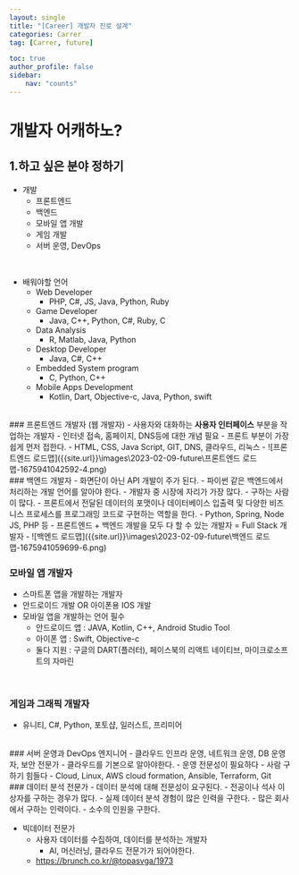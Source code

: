 ```yaml
---
layout: single
title: "[Career] 개발자 진로 설계"
categories: Carrer
tag: [Carrer, future]

toc: true
author_profile: false
sidebar:
    nav: "counts"
---
```


# 개발자 어캐하노?

## 1.하고 싶은 분야 정하기

- 개발
    - 프론트엔드
    - 백엔드
    - 모바일 앱 개발
    - 게임 개발
    - 서버 운영, DevOps

<br>

- 배워야할 언어
    - Web Developer
        - PHP, C#, JS, Java, Python, Ruby
    - Game Developer
        - Java, C++, Python, C#, Ruby, C
    - Data Analysis
        - R, Matlab, Java, Python
    - Desktop Developer
        - Java, C#, C++
    - Embedded System program
        - C, Python, C++
    - Mobile Apps Development
        - Kotlin, Dart, Objective-c, Java, Python, swift

<br>
### 프론트엔드 개발자 (웹 개발자)
- 사용자와 대화하는 <b>사용자 인터페이스</b> 부분을 작업하는 개발자
- 인터넷 접속, 홈페이지, DNS등에 대한 개념 필요
- 프론트 부분이 가장 쉽게 먼저 접한다.
- HTML, CSS, Java Script, GIT, DNS, 클라우드, 리눅스
- ![프론트엔드 로드맵]({{site.url}}\images\2023-02-09-future\프론트엔드 로드맵-1675941042592-4.png)

<br>
### 백엔드 개발자
- 화면단이 아닌 API 개발이 주가 된다.
- 파이썬 같은 백엔드에서 처리하는 개발 언어를 알아야 한다.
- 개발자 중 시장에 자리가 가장 많다.
- 구하는 사람이 많다.
- 프론트에서 전달된 데이터의 포맷이나 데이터베이스 입출력 및 다양한 비즈니스 프로세스를 프로그래밍 코드로 구현하는 역할을 한다.
- Python, Spring, Node JS, PHP 등
    - 프론트엔드 + 백엔드 개발을 모두 다 할 수 있는 개발자 = Full Stack 개발자
- ![백엔드 로드맵]({{site.url}}\images\2023-02-09-future\백엔드 로드맵-1675941059699-6.png)

<br>

### 모바일 앱 개발자
- 스마트폰 앱을 개발하는 개발자
- 안드로이드 개발 OR 아이폰용 IOS 개발
- 모바일 앱을 개발하는 언어 필수
    - 안드로이드 앱 : JAVA, Kotlin, C++, Android Studio Tool
    - 아이폰 앱 : Swift, Objective-c
    - 둘다 지원 : 구글의 DART(플러터), 페이스북의 리액트 네이티브, 마이크로소프트의 자마린

<br>

### 게임과 그래픽 개발자
- 유니티, C#, Python, 포토샵, 일러스트, 프리미어

<br>
### 서버 운영과 DevOps 엔지니어
- 클라우드 인프라 운영, 네트워크 운영, DB 운영자, 보안 전문가
- 클라우드를 기본으로 알아야한다.
- 운영 전문성이 필요하다
- 사람 구하기 힘들다
- Cloud, Linux, AWS cloud formation, Ansible, Terraform, Git

<br>
### 데이터 분석 전문가
    - 데이터 분석에 대해 전문성이 요구된다.
    - 전공이나 석사 이상자를 구하는 경우가 많다.
    - 실제 데이터 분석 경험이 많은 인력을 구한다.
    - 많은 회사에서 구하는 인력이다.
    - 소수의 인원을 구한다.

- 빅데이터 전문가
    - 사용자 데이터를 수집하여, 데이터를 분석하는 개발자
        - AI, 머신러닝, 클라우드 전문가가 되어야한다.
    - https://brunch.co.kr/@topasvga/1973
